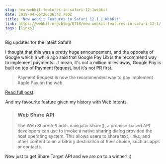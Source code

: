 ```yaml
---
slug: new-webkit-features-in-safari-12-1webkit
date: 2019-04-05T20:36:42.790Z
title: 'New WebKit Features in Safari 12.1 | WebKit'
link: https://webkit.org/blog/8718/new-webkit-features-in-safari-12-1/
tags: [links]
---
```

Big updates for the latest Safari!

I thought that this was a pretty huge announcement, and the opposite of Google which a while ago said that Google Pay Lib is the recommend way to implement payments... I mean, it's not a million miles away, Google Pay is built on top of Payment Request, but it's not PR first.

> Payment Request is now the recommended way to pay implement Apple Pay on the web.

[Read full post](https://webkit.org/blog/8718/new-webkit-features-in-safari-12-1/).

And my favourite feature given my history with Web Intents.

> ### Web Share API
> 
> The Web Share API adds navigator.share(), a promise-based API developers can use to invoke a native sharing dialog provided the host operating system. This allows users to share text, links, and other content to an arbitrary destination of their choice, such as apps or contacts.

Now just to get Share Target API and we are on to a winner! :)
